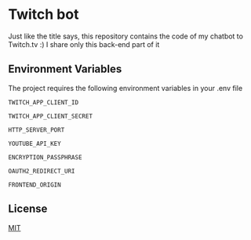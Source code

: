 # Twitch bot

Just like the title says, this repository contains the code of my chatbot to Twitch.tv :) I share only this back-end part of it


## Environment Variables

The project requires the following environment variables in your .env file

`TWITCH_APP_CLIENT_ID`

`TWITCH_APP_CLIENT_SECRET`

`HTTP_SERVER_PORT`

`YOUTUBE_API_KEY`

`ENCRYPTION_PASSPHRASE`

`OAUTH2_REDIRECT_URI`

`FRONTEND_ORIGIN`


## License

[MIT](https://github.com/danielbukowski/twitch-bot-back-end/blob/main/LICENSE)

